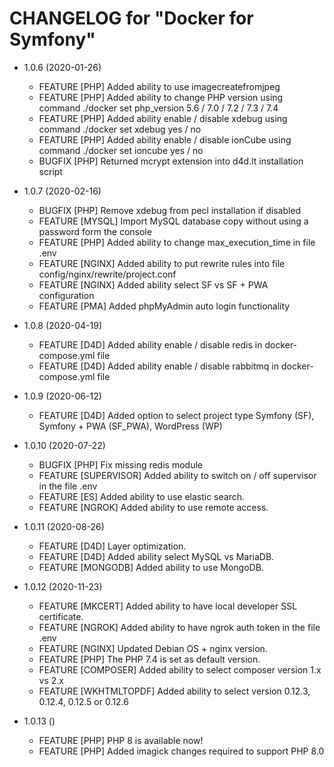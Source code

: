 CHANGELOG for "Docker for Symfony"
======================

* 1.0.6 (2020-01-26)
    * FEATURE   [PHP] Added ability to use imagecreatefromjpeg
    * FEATURE   [PHP] Added ability to change PHP version using command ./docker set php_version 5.6 / 7.0 / 7.2 / 7.3 / 7.4
    * FEATURE   [PHP] Added ability enable / disable xdebug using command ./docker set xdebug yes / no
    * FEATURE   [PHP] Added ability enable / disable ionCube using command ./docker set ioncube yes / no
    * BUGFIX    [PHP] Returned mcrypt extension into d4d.lt installation script

* 1.0.7 (2020-02-16)
    * BUGFIX    [PHP]   Remove xdebug from pecl installation if disabled
    * FEATURE   [MYSQL] Import MySQL database copy without using a password form the console 
    * FEATURE   [PHP]   Added ability to change max_execution_time in file .env
    * FEATURE   [NGINX] Added ability to put rewrite rules into file config/nginx/rewrite/project.conf
    * FEATURE   [NGINX] Added ability select SF vs SF + PWA configuration
    * FEATURE   [PMA]   Added phpMyAdmin auto login functionality
    
* 1.0.8 (2020-04-19)
    * FEATURE   [D4D]   Added ability enable / disable redis in docker-compose.yml file
    * FEATURE   [D4D]   Added ability enable / disable rabbitmq in docker-compose.yml file
    
* 1.0.9 (2020-06-12)
    * FEATURE   [D4D]   Added option to select project type Symfony (SF), Symfony + PWA (SF_PWA), WordPress (WP)

* 1.0.10 (2020-07-22)
    * BUGFIX    [PHP]           Fix  missing redis module
    * FEATURE   [SUPERVISOR]    Added ability to switch on / off supervisor in the file .env
    * FEATURE   [ES]            Added ability to use elastic search.
    * FEATURE   [NGROK]         Added ability to use remote access.

* 1.0.11 (2020-08-26)
    * FEATURE   [D4D]           Layer optimization.
    * FEATURE   [D4D]           Added ability select MySQL vs MariaDB.
    * FEATURE   [MONGODB]       Added ability to use MongoDB.
    
* 1.0.12 (2020-11-23)
    * FEATURE   [MKCERT]        Added ability to have local developer SSL certificate.
    * FEATURE   [NGROK]         Added ability to have ngrok auth token in the file .env
    * FEATURE   [NGINX]         Updated Debian OS + nginx version.
    * FEATURE   [PHP]           The PHP 7.4 is set as default version.
    * FEATURE   [COMPOSER]      Added ability to select composer version 1.x vs 2.x
    * FEATURE   [WKHTMLTOPDF]   Added ability to select version 0.12.3, 0.12.4, 0.12.5 or 0.12.6

* 1.0.13 ()
  * FEATURE     [PHP]           PHP 8 is available now!
  * FEATURE     [PHP]           Added imagick changes required to support PHP 8.0
  
